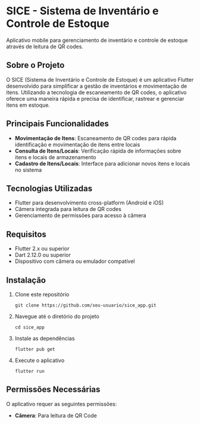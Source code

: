 # SICE - Sistema de Inventário e Controle de Estoque

Aplicativo mobile para gerenciamento de inventário e controle de estoque através de leitura de QR codes.

## Sobre o Projeto

O SICE (Sistema de Inventário e Controle de Estoque) é um aplicativo Flutter desenvolvido para simplificar a gestão de inventários e movimentação de itens. Utilizando a tecnologia de escaneamento de QR codes, o aplicativo oferece uma maneira rápida e precisa de identificar, rastrear e gerenciar itens em estoque.

## Principais Funcionalidades

- **Movimentação de Itens**: Escaneamento de QR codes para rápida identificação e movimentação de itens entre locais
- **Consulta de Itens/Locais**: Verificação rápida de informações sobre itens e locais de armazenamento
- **Cadastro de Itens/Locais**: Interface para adicionar novos itens e locais no sistema

## Tecnologias Utilizadas

- Flutter para desenvolvimento cross-platform (Android e iOS)
- Câmera integrada para leitura de QR codes
- Gerenciamento de permissões para acesso à câmera

## Requisitos

- Flutter 2.x ou superior
- Dart 2.12.0 ou superior
- Dispositivo com câmera ou emulador compatível

## Instalação

1. Clone este repositório
   ```
   git clone https://github.com/seu-usuario/sice_app.git
   ```

2. Navegue até o diretório do projeto
   ```
   cd sice_app
   ```

3. Instale as dependências
   ```
   flutter pub get
   ```

4. Execute o aplicativo
   ```
   flutter run
   ```

## Permissões Necessárias

O aplicativo requer as seguintes permissões:

- **Câmera**: Para leitura de QR Code